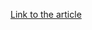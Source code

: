 [Link to the article](https://teamt5.org/tw/posts/revil-dll-sideloading-technique-used-by-other-hackers/)
